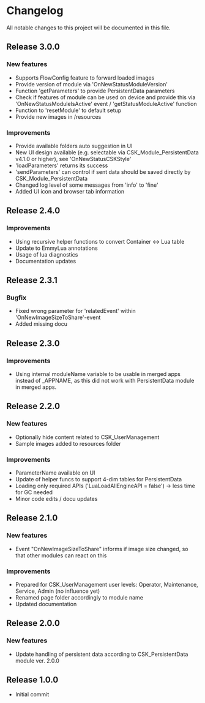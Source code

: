 # Changelog
All notable changes to this project will be documented in this file.

## Release 3.0.0

### New features
- Supports FlowConfig feature to forward loaded images
- Provide version of module via 'OnNewStatusModuleVersion'
- Function 'getParameters' to provide PersistentData parameters
- Check if features of module can be used on device and provide this via 'OnNewStatusModuleIsActive' event / 'getStatusModuleActive' function
- Function to 'resetModule' to default setup
- Provide new images in /resources

### Improvements
- Provide available folders auto suggestion in UI
- New UI design available (e.g. selectable via CSK_Module_PersistentData v4.1.0 or higher), see 'OnNewStatusCSKStyle'
- 'loadParameters' returns its success
- 'sendParameters' can control if sent data should be saved directly by CSK_Module_PersistentData
- Changed log level of some messages from 'info' to 'fine'
- Added UI icon and browser tab information

## Release 2.4.0

### Improvements
- Using recursive helper functions to convert Container <-> Lua table
- Update to EmmyLua annotations
- Usage of lua diagnostics
- Documentation updates

## Release 2.3.1

### Bugfix
- Fixed wrong parameter for 'relatedEvent' within 'OnNewImageSizeToShare'-event
- Added missing docu

## Release 2.3.0

### Improvements
- Using internal moduleName variable to be usable in merged apps instead of _APPNAME, as this did not work with PersistentData module in merged apps.

## Release 2.2.0

### New features
- Optionally hide content related to CSK_UserManagement
- Sample images added to resources folder

### Improvements
- ParameterName available on UI
- Update of helper funcs to support 4-dim tables for PersistentData
- Loading only required APIs ('LuaLoadAllEngineAPI = false') -> less time for GC needed
- Minor code edits / docu updates

## Release 2.1.0

### New features
- Event "OnNewImageSizeToShare" informs if image size changed, so that other modules can react on this

### Improvements
- Prepared for CSK_UserManagement user levels: Operator, Maintenance, Service, Admin (no influence yet)
- Renamed page folder accordingly to module name
- Updated documentation

## Release 2.0.0

### New features
- Update handling of persistent data according to CSK_PersistentData module ver. 2.0.0

## Release 1.0.0
- Initial commit
